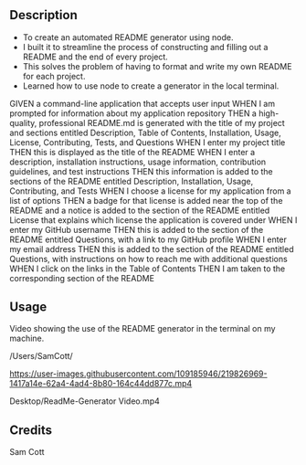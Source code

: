 # <ReadMe-Generator->

## Description

- To create an automated README generator using node.
- I built it to streamline the process of constructing and filling out a README and the end of every project.
- This solves the problem of having to format and write my own README for each project.
- Learned how to use node to create a generator in the local terminal.


GIVEN a command-line application that accepts user input
WHEN I am prompted for information about my application repository
THEN a high-quality, professional README.md is generated with the title of my project and sections entitled Description, Table of Contents, Installation, Usage, License, Contributing, Tests, and Questions
WHEN I enter my project title
THEN this is displayed as the title of the README
WHEN I enter a description, installation instructions, usage information, contribution guidelines, and test instructions
THEN this information is added to the sections of the README entitled Description, Installation, Usage, Contributing, and Tests
WHEN I choose a license for my application from a list of options
THEN a badge for that license is added near the top of the README and a notice is added to the section of the README entitled License that explains which license the application is covered under
WHEN I enter my GitHub username
THEN this is added to the section of the README entitled Questions, with a link to my GitHub profile
WHEN I enter my email address
THEN this is added to the section of the README entitled Questions, with instructions on how to reach me with additional questions
WHEN I click on the links in the Table of Contents
THEN I am taken to the corresponding section of the README




## Usage

Video showing the use of the README generator in the terminal on my machine.

/Users/SamCott/

https://user-images.githubusercontent.com/109185946/219826969-1417a14e-62a4-4ad4-8b80-164c44dd877c.mp4

Desktop/ReadMe-Generator Video.mp4
## Credits

Sam Cott
